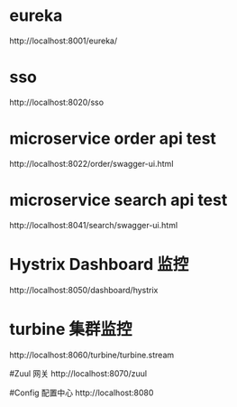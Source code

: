 # eureka
http://localhost:8001/eureka/
# sso 
http://localhost:8020/sso
# microservice order api test
http://localhost:8022/order/swagger-ui.html
# microservice search api test
http://localhost:8041/search/swagger-ui.html

# Hystrix Dashboard 监控
http://localhost:8050/dashboard/hystrix
# turbine 集群监控
http://localhost:8060/turbine/turbine.stream

#Zuul 网关
http://localhost:8070/zuul

#Config 配置中心
http://localhost:8080